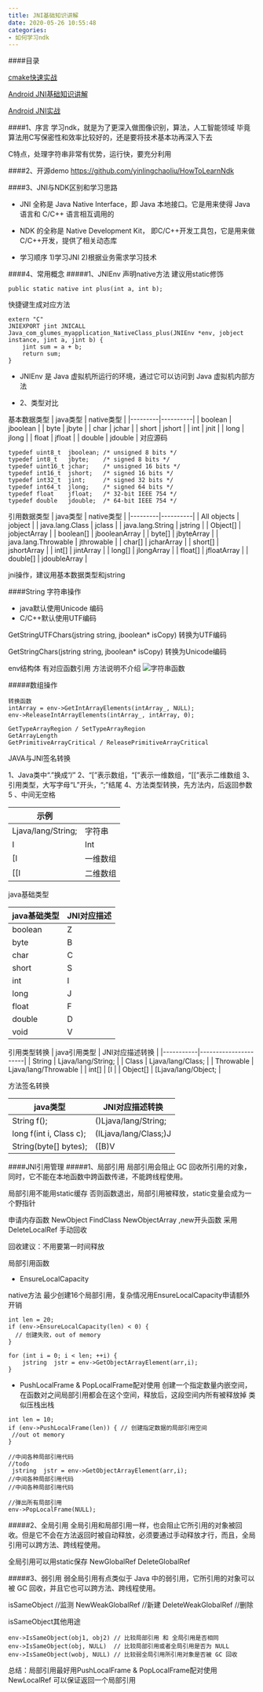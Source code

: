 ```yaml
---
title: JNI基础知识讲解
date: 2020-05-26 10:55:48
categories:
- 如何学习ndk
---
```

####目录

[cmake快速实战](https://www.jianshu.com/p/f33988197f60)

[Android JNI基础知识讲解](https://www.jianshu.com/p/c86dce5a70b0)

[Android JNI实战](https://www.jianshu.com/p/a4022db636d5)

####1、序言
学习ndk，就是为了更深入做图像识别，算法，人工智能领域
毕竟算法用C写保密性和效率比较好的，还是要将技术基本功再深入下去

C特点，处理字符串非常有优势，运行快，要充分利用

####2、开源demo
https://github.com/yinlingchaoliu/HowToLearnNdk

####3、JNI与NDK区别和学习思路
* JNI 全称是 Java Native Interface，即 Java 本地接口。它是用来使得 Java 语言和 C/C++ 语言相互调用的

* NDK 的全称是 Native Development Kit， 即C/C++开发工具包，它是用来做C/C++开发，提供了相关动态库

* 学习顺序
1)学习JNI
2)根据业务需求学习技术

####4、常用概念
#####1、JNIEnv
声明native方法 建议用static修饰
```
public static native int plus(int a, int b);
```
快捷键生成对应方法
```
extern "C"
JNIEXPORT jint JNICALL
Java_com_glumes_myapplication_NativeClass_plus(JNIEnv *env, jobject instance, jint a, jint b) {
    jint sum = a + b;
    return sum;
}
```
* JNIEnv 是 Java 虚拟机所运行的环境，通过它可以访问到 Java 虚拟机内部方法

* 2、类型对比

基本数据类型
| java类型  | native类型 |
|---------|----------|
| boolean | jboolean |
| byte    | jbyte    |
| char    | jchar    |
| short   | jshort   |
| int     | jnit     |
| long    | jlong    |
| float   | jfloat   |
| double  | jdouble  |
对应源码
```
typedef uint8_t  jboolean; /* unsigned 8 bits */
typedef int8_t   jbyte;    /* signed 8 bits */
typedef uint16_t jchar;    /* unsigned 16 bits */
typedef int16_t  jshort;   /* signed 16 bits */
typedef int32_t  jint;     /* signed 32 bits */
typedef int64_t  jlong;    /* signed 64 bits */
typedef float    jfloat;   /* 32-bit IEEE 754 */
typedef double   jdouble;  /* 64-bit IEEE 754 */
```

引用数据类型
| java类型  | native类型 |
|---------|----------|
| All objects | jobject |
| java.lang.Class    | jclass    |
| java.lang.String    | jstring    |
| Object[]   | jobjectArray   |
| boolean[]     | jbooleanArray     |
| byte[]    | jbyteArray    |
| java.lang.Throwable   | jthrowable   |
| char[]  | jcharArray  |
| short[]  | jshortArray  |
| int[]  | jintArray  |
| long[]  | jlongArray  |
| float[]  | jfloatArray  |
| double[]  | jdoubleArray  |

jni操作，建议用基本数据类型和jstring

####String 字符串操作
* java默认使用Unicode 编码
* C/C++默认使用UTF编码

GetStringUTFChars(jstring string, jboolean* isCopy)
转换为UTF编码

GetStringChars(jstring string, jboolean* isCopy)
转换为Unicode编码

env结构体 有对应函数引用
方法说明不介绍
![字符串函数](https://upload-images.jianshu.io/upload_images/5526061-98644241ba1f55c9.png?imageMogr2/auto-orient/strip%7CimageView2/2/w/1240)

#####数组操作
```
转换函数
intArray = env->GetIntArrayElements(intArray_, NULL);
env->ReleaseIntArrayElements(intArray_, intArray, 0);

GetTypeArrayRegion / SetTypeArrayRegion
GetArrayLength
GetPrimitiveArrayCritical / ReleasePrimitiveArrayCritical

```

JAVA与JNI签名转换

1、Java类中“.”换成“/”
2、“[”表示数组，“[”表示一维数组，“[[”表示二维数组
3、引用类型，大写字母“L”开头，“;”结尾
4、方法类型转换，先方法内，后返回参数
5 、中间无空格


| 示例                 |      |
|--------------------|------|
| Ljava/lang/String; | 字符串  |
| I                  | Int  |
| [I                 | 一维数组 |
| [[I                | 二维数组 |

java基础类型

| java基础类型 | JNI对应描述 |
|----------|---------|
| boolean  | Z       |
| byte     | B       |
| char     | C       |
| short    | S       |
| int      | I       |
| long     | J       |
| float    | F       |
| double   | D       |
| void   | V       |

引用类型转换
| java引用类型  | JNI对应描述转换            |
|-----------|----------------------|
| String    | Ljava/lang/String;   |
| Class     | Ljava/lang/Class;    |
| Throwable | Ljava/lang/Throwable |
| int[]     | [I                   |
| Object[]  | [Ljava/lang/Object;  |

方法签名转换

| java类型                  | JNI对应描述转换             |
|-------------------------|-----------------------|
| String f();             | ()Ljava/lang/String;  |
| long f(int i, Class c); | (ILjava/lang/Class;)J |
| String(byte[] bytes);   | ([B)V                 |


####JNI引用管理
#####1、局部引用
局部引用会阻止 GC 回收所引用的对象，同时，它不能在本地函数中跨函数传递，不能跨线程使用。

局部引用不能用static缓存
否则函数退出，局部引用被释放，static变量会成为一个野指针

申请内存函数 NewObject  FindClass  NewObjectArray ,new开头函数
采用DeleteLocalRef 手动回收

回收建议：不用要第一时间释放

局部引用函数
* EnsureLocalCapacity

native方法 最少创建16个局部引用，复杂情况用EnsureLocalCapacity申请额外开销
```
int len = 20;
if (env->EnsureLocalCapacity(len) < 0) {
  // 创建失败，out of memory
}

for (int i = 0; i < len; ++i) {
    jstring  jstr = env->GetObjectArrayElement(arr,i);
}
```
* PushLocalFrame & PopLocalFrame配对使用
创建一个指定数量内嵌空间，在函数对之间局部引用都会在这个空间，释放后，这段空间内所有被释放掉
类似压栈出栈

```
int len = 10;
if (env->PushLocalFrame(len)) { // 创建指定数据的局部引用空间
 //out ot memory
}

//中间各种局部引用代码
//todo
 jstring  jstr = env->GetObjectArrayElement(arr,i);
//中间各种局部引用代码
//中间各种局部引用代码

//弹出所有局部引用
env->PopLocalFrame(NULL); 
```

#####2、全局引用
全局引用和局部引用一样，也会阻止它所引用的对象被回收。但是它不会在方法返回时被自动释放，必须要通过手动释放才行，而且，全局引用可以跨方法、跨线程使用。

全局引用可以用static保存
NewGlobalRef  DeleteGlobalRef

#####3、弱引用
弱全局引用有点类似于 Java 中的弱引用，它所引用的对象可以被 GC 回收，并且它也可以跨方法、跨线程使用。

isSameObject  //监测
NewWeakGlobalRef //新建
DeleteWeakGlobalRef //删除

isSameObject其他用途
```
env->IsSameObject(obj1, obj2) // 比较局部引用 和 全局引用是否相同
env->IsSameObject(obj, NULL)  // 比较局部引用或者全局引用是否为 NULL
env->IsSameObject(wobj, NULL) // 比较弱全局引用所引用对象是否被 GC 回收
```

总结：局部引用最好用PushLocalFrame & PopLocalFrame配对使用
NewLocalRef 可以保证返回一个局部引用
